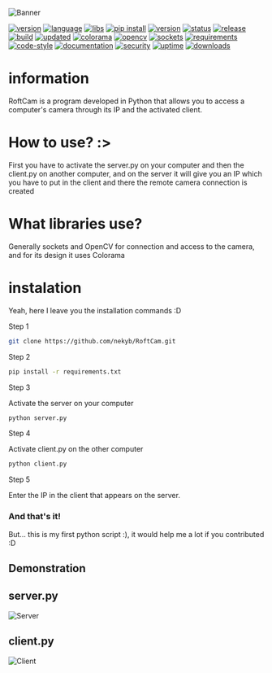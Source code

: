 ![Banner](https://qu.ax/gJPSe.png)

[![version](https://img.shields.io/badge/version-0.1-blue.svg)](#)
[![language](https://img.shields.io/badge/language-Python-3776AB.svg)](#)
[![libs](https://img.shields.io/badge/libs-Colorama%20%7C%20OpenCV%20%7C%20Sockets-lightgrey.svg)](#)
[![pip install](https://img.shields.io/badge/pip-install%20%22pip%20install%20-r%20requirements.txt%22-orange.svg)](#)
[![version](https://img.shields.io/badge/version-0.1-blue.svg)](#)
[![status](https://img.shields.io/badge/status-active-brightgreen.svg)](#)
[![release](https://img.shields.io/badge/release-alpha-orange.svg)](#)
[![build](https://img.shields.io/badge/build-passing-success.svg)](#)
[![updated](https://img.shields.io/badge/last%20update-October%202025-lightgrey.svg)](#)
[![colorama](https://img.shields.io/badge/Colorama-✓-brightgreen.svg)](https://pypi.org/project/colorama/)
[![opencv](https://img.shields.io/badge/OpenCV-✓-brightgreen.svg)](https://pypi.org/project/opencv-python/)
[![sockets](https://img.shields.io/badge/Sockets-built--in-lightgrey.svg)](https://docs.python.org/3/library/socket.html)
[![requirements](https://img.shields.io/badge/requirements-up%20to%20date-success.svg)](#)
[![code-style](https://img.shields.io/badge/code%20style-pep8-blue.svg)](#)
[![documentation](https://img.shields.io/badge/docs-available-brightgreen.svg)](#)
[![security](https://img.shields.io/badge/security-safe-success.svg)](#)
[![uptime](https://img.shields.io/badge/uptime-100%25-success.svg)](#)
[![downloads](https://img.shields.io/badge/downloads-100+-blue.svg)](#)

# information

RoftCam is a program developed in Python that allows you to access a computer's camera through its IP and the activated client.

# How to use? :>

First you have to activate the server.py on your computer and then the client.py on another computer, and on the server it will give you an IP which you have to put in the client and there the remote camera connection is created

# What libraries use?

Generally sockets and OpenCV for connection and access to the camera, and for its design it uses Colorama

# instalation 

Yeah, here I leave you the installation commands :D

Step 1

```bash
git clone https://github.com/nekyb/RoftCam.git
```

Step 2

```bash
pip install -r requirements.txt
```

Step 3

Activate the server on your computer

```bash
python server.py
```

Step 4

Activate client.py on the other computer

```bash
python client.py
```

Step 5

Enter the IP in the client that appears on the server.

### And that's it!

But... this is my first python script :), it would help me a lot if you contributed :D

## Demonstration

## server.py

![Server](https://qu.ax/ZUVjr.webp)

## client.py

![Client](https://qu.ax/AYluf.webp)
